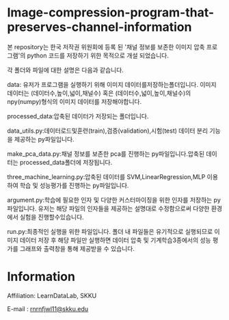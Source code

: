 # Image-compression-program-that-preserves-channel-information
본 repository는 한국 저작권 위원회에 등록 된 '채널 정보를 보존한 이미지 압축 프로그램'의 python 코드를 저장하기 위한 목적으로 개설 되었습니다.

각 폴더와 파일에 대한 설명은 다음과 같습니다.

data: 유저가 프로그램을 실행하기 위해 이미지 데이터를저장하는폴더입니다.
이미지 데이터는 (데이터수,높이,넓이,채널수) 혹은 (데이터수,넓이,높이,채널수)의 npy(numpy)형식의 이미지 데이터를 저장해야합니다.

processed_data:압축된 데이터가 저장되는 폴더입니다.

data_utils.py:데이터로드및훈련(train),검증(validation),시험(test) 데이터 분리 기능을 제공하는 py파일입니다.

make_pca_data.py:채널 정보를 보존한 pca를 진행하는 py파일입니다.압축된 데이터는 processed_data폴더에 저장됩니다.

three_machine_learning.py:압축된 데이터를 SVM,LinearRegression,MLP 이용하여 학습 및 성능평가를 진행하는 py파일입니다.

argument.py:학습에 필요한 인자 및 다양한 커스터마이징을 위한 인자를 저장하는 py파일입니다.
유저는 해당 파일의 인자들을 제공하는 설명대로 수정함으로써 다양한 환경에서 실험을 진행할수있습니다.

run.py:최종적인 실행을 위한 파일입니다.
폴더 내 파일들은 유기적으로 실행되므로 이미지 데이터 저장 후 해당 파일만 실행하면 데이터 압축 및 기계학습3종에서의 성능 평가를 그래프와 출력창을 통해 제공받을 수 있습니다.

# Information

Affiliation: LearnDataLab, SKKU

E-mail : rnrnfjwl11@skku.edu
